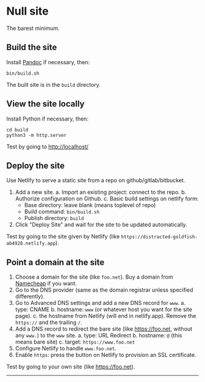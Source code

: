 # Null site

The barest minimum.

## Build the site

Install [Pandoc]() if necessary, then:

    bin/build.sh

The built site is in the `build` directory.

## View the site locally

Install Python if necessary, then:

    cd build
    python3 -m http.server

Test by going to [http://localhost/](http://localhost/)

## Deploy the site

Use Netlify to serve a static site from a repo on github/gitlab/bitbucket.

1. Add a new site.
a. Import an existing project: connect to the repo.
b. Authorize configuration on Github.
c. Basic build settings on netlify form:
   - Base directory: leave blank (means toplevel of repo)
   - Build command: `bin/build.sh`
   - Publish directory: `build`
2. Click "Deploy Site" and wait for the site to be updated automatically.

Test by going to the site given by Netlify (like `https://distracted-goldfish-ab4928.netlify.app`).

## Point a domain at the site

1. Choose a domain for the site (like `foo.net`).  Buy a domain from [Namecheap](https://namecheap.net) if you want.
2. Go to the DNS provider (same as the domain registrar unless specified differently).
3. Go to Advanced DNS settings and add a new DNS record for `www`.
   a. type: CNAME
   b. hostname: `www` (or whatever host you want for the site page).
   c. the hostname from Netlify (will end in netlify.app).  Remove the `https://` and the trailing `/`.
4. Add a DNS record to redirect the bare site (like https://foo.net, without any `www.`) to the `www` site.
   a. type: URL Redirect
   b. hostname: `@` (this means bare site)
   c. target: `https://www.foo.net`
5. Configure Netlify to handle `www.foo.net`.
6. Enable `https`: press the button on Netlify to provision an SSL certificate.

Test by going to your own site (like https://foo.net).

---
